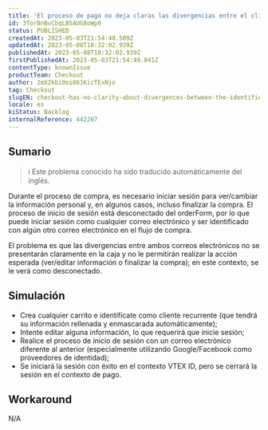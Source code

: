 ```yaml
---
title: 'El proceso de pago no deja claras las divergencias entre el cliente identificado y el registrado'
id: 3TorBnBvCbqLB5AUG8oWp0
status: PUBLISHED
createdAt: 2023-05-03T21:54:48.509Z
updatedAt: 2023-05-08T18:32:02.939Z
publishedAt: 2023-05-08T18:32:02.939Z
firstPublishedAt: 2023-05-03T21:54:49.041Z
contentType: knownIssue
productTeam: Checkout
author: 2mXZkbi0oi061KicTExNjo
tag: Checkout
slugEN: checkout-has-no-clarity-about-divergences-between-the-identified-and-the-logged-in-customer
locale: es
kiStatus: Backlog
internalReference: 442267
---
```


## Sumario

>ℹ️ Este problema conocido ha sido traducido automáticamente del inglés.


Durante el proceso de compra, es necesario iniciar sesión para ver/cambiar la información personal y, en algunos casos, incluso finalizar la compra. El proceso de inicio de sesión está desconectado del orderForm, por lo que puede iniciar sesión como cualquier correo electrónico y ser identificado con algún otro correo electrónico en el flujo de compra.

El problema es que las divergencias entre ambos correos electrónicos no se presentarán claramente en la caja y no le permitirán realizar la acción esperada (ver/editar información o finalizar la compra); en este contexto, se le verá como desconectado.


##

## Simulación



- Crea cualquier carrito e identifícate como cliente recurrente (que tendrá su información rellenada y enmascarada automáticamente);
- Intente editar alguna información, lo que requerirá que inicie sesión;
- Realice el proceso de inicio de sesión con un correo electrónico diferente al anterior (especialmente utilizando Google/Facebook como proveedores de identidad);
- Se iniciará la sesión con éxito en el contexto VTEX ID, pero se cerrará la sesión en el contexto de pago.



## Workaround


N/A




